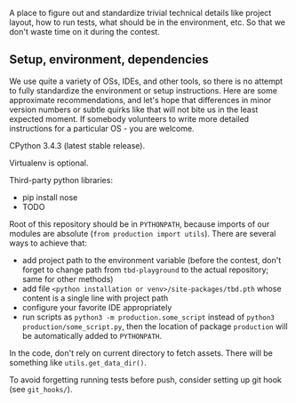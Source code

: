 A place to figure out and standardize trivial technical details like project
layout, how to run tests, what should be in the environment, etc. So that we
don't waste time on it during the contest.


## Setup, environment, dependencies

We use quite a variety of OSs, IDEs, and other tools, so there is no attempt to fully standardize the environment or setup instructions. Here are some approximate recommendations, and let's hope that differences in minor version numbers or subtle quirks like that will not bite us in the least expected moment. If somebody volunteers to write more detailed instructions for a particular OS - you are welcome.

CPython 3.4.3 (latest stable release).

Virtualenv is optional.

Third-party python libraries:
 - pip install nose
 - TODO

Root of this repository should be in `PYTHONPATH`, because imports of our modules are absolute (`from production import utils`). There are several ways to achieve that:
  - add project path to the environment variable (before the contest, don't forget to change path from `tbd-playground` to the actual repository; same for other methods)
  - add file `<python installation or venv>/site-packages/tbd.pth` whose content is a single line with project path
  - configure your favorite IDE appropriately
  - run scripts as `python3 -m production.some_script` instead of `python3 production/some_script.py`, then the location of package `production` will be automatically added to `PYTHONPATH`.

In the code, don't rely on current directory to fetch assets. There will be something like `utils.get_data_dir()`.

To avoid forgetting running tests before push, consider setting up git hook
(see `git_hooks/`).
